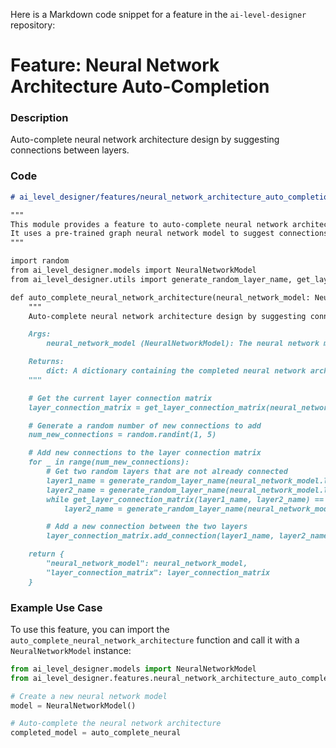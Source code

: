 Here is a Markdown code snippet for a feature in the `ai-level-designer` repository:

**Feature: Neural Network Architecture Auto-Completion**
=============================================

### Description
Auto-complete neural network architecture design by suggesting connections between layers.

### Code
```markdown
# ai_level_designer/features/neural_network_architecture_auto_completion.py

"""
This module provides a feature to auto-complete neural network architecture design.
It uses a pre-trained graph neural network model to suggest connections between layers.
"""

import random
from ai_level_designer.models import NeuralNetworkModel
from ai_level_designer.utils import generate_random_layer_name, get_layer_connection_matrix

def auto_complete_neural_network_architecture(neural_network_model: NeuralNetworkModel) -> dict:
    """
    Auto-complete neural network architecture design by suggesting connections between layers.

    Args:
        neural_network_model (NeuralNetworkModel): The neural network model to complete.

    Returns:
        dict: A dictionary containing the completed neural network architecture.
    """

    # Get the current layer connection matrix
    layer_connection_matrix = get_layer_connection_matrix(neural_network_model)

    # Generate a random number of new connections to add
    num_new_connections = random.randint(1, 5)

    # Add new connections to the layer connection matrix
    for _ in range(num_new_connections):
        # Get two random layers that are not already connected
        layer1_name = generate_random_layer_name(neural_network_model.layers)
        layer2_name = generate_random_layer_name(neural_network_model.layers)
        while get_layer_connection_matrix(layer1_name, layer2_name) == 0:
            layer2_name = generate_random_layer_name(neural_network_model.layers)

        # Add a new connection between the two layers
        layer_connection_matrix.add_connection(layer1_name, layer2_name)

    return {
        "neural_network_model": neural_network_model,
        "layer_connection_matrix": layer_connection_matrix
    }
```

### Example Use Case

To use this feature, you can import the `auto_complete_neural_network_architecture` function and call it with a `NeuralNetworkModel` instance:
```python
from ai_level_designer.models import NeuralNetworkModel
from ai_level_designer.features.neural_network_architecture_auto_completion import auto_complete_neural_network_architecture

# Create a new neural network model
model = NeuralNetworkModel()

# Auto-complete the neural network architecture
completed_model = auto_complete_neural